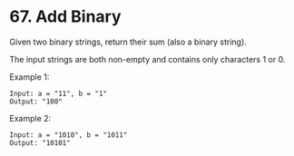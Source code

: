# 67. Add Binary

Given two binary strings, return their sum (also a binary string).

The input strings are both non-empty and contains only characters 1 or 0.

Example 1:
```
Input: a = "11", b = "1"
Output: "100"
```
Example 2:

```
Input: a = "1010", b = "1011"
Output: "10101"
```
